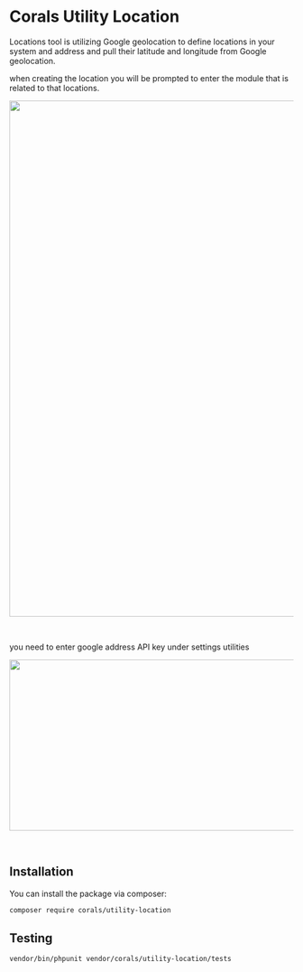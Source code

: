 # Corals Utility Location

Locations tool is utilizing Google geolocation to define locations in your system and address and pull their latitude and longitude from Google geolocation.

when creating the location you will be prompted to enter the module that is related to that locations.

<p><img src="https://www.laraship.com/wp-content/uploads/2018/07/utility_locations.png" alt="" width="1638" height="914"></p>
<p>&nbsp;</p>

you need to enter google address API key under settings utilities

<p><img src="https://www.laraship.com/wp-content/uploads/2018/07/utilities_google_api_key.png" alt="" width="1638" height="303"></p>
<p>&nbsp;</p>

## Installation

You can install the package via composer:

```bash
composer require corals/utility-location
```

## Testing

```bash
vendor/bin/phpunit vendor/corals/utility-location/tests 
```
